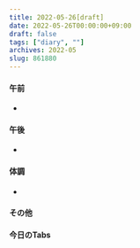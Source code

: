 ```yaml
---
title: 2022-05-26[draft]
date: 2022-05-26T00:00:00+09:00
draft: false
tags: ["diary", ""]
archives: 2022-05
slug: 861880
---
```

#### 午前
- 
#### 午後
- 
#### 体調
- 
#### その他
#### 今日のTabs